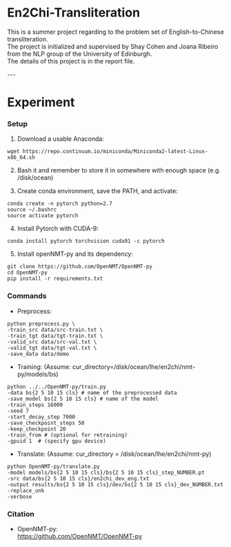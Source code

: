 # En2Chi-Transliteration
This is a summer project regarding to the problem set of English-to-Chinese transliteration. <br />
The project is initialized and supervised by Shay Cohen and Joana Ribeiro from the NLP group of the University of Edinburgh.<br />
The details of this project is in the report file.<br />

--- <br />

# Experiment 

### Setup

1. Download a usable Anaconda:

```
wget https://repo.continuum.io/miniconda/Miniconda2-latest-Linux-x86_64.sh
```

2. Bash it and remember to store it in somewhere with enough space (e.g. /disk/ocean)

3. Create conda environment, save the PATH, and activate:

```
conda create -n pytorch python=2.7
source ~/.bashrc
source activate pytorch
```

4. Install Pytorch with CUDA-9:

```
conda install pytorch torchvision cuda91 -c pytorch
```

5. Install openNMT-py and its dependency:

```
git clone https://github.com/OpenNMT/OpenNMT-py
cd OpenNMT-py
pip install -r requirements.txt
```

### Commands

- Preprocess:

```
python preprocess.py \
-train_src data/src-train.txt \
-train_tgt data/tgt-train.txt \
-valid_src data/src-val.txt \
-valid_tgt data/tgt-val.txt \
-save_data data/demo
```

- Training:
(Assume: cur_directory=/disk/ocean/lhe/en2chi/nmt-py/models/bs)

```
python ../../OpenNMT-py/train.py 
-data bs{2 5 10 15 cls} # name of the preprocessed data
-save_model bs{2 5 10 15 cls} # name of the model
-train_steps 16000 
-seed 7 
-start_decay_step 7000 
-save_checkpoint_steps 50 
-keep_checkpoint 20
-train_from # (optional for retraining)
-gpuid 1  # (specify gpu device)

```

- Translate:
(Assume: cur_directory = /disk/ocean/lhe/en2chi/nmt-py)

```
python OpenNMT-py/translate.py 
-model models/bs{2 5 10 15 cls}/bs{2 5 10 15 cls}_step_NUMBER.pt 
-src data/bs{2 5 10 15 cls}/en2chi_dev_eng.txt 
-output results/bs{2 5 10 15 cls}/dev/bs{2 5 10 15 cls}_dev_NUMBER.txt 
-replace_unk 
-verbose
```

### Citation
- OpenNMT-py:<br />
   https://github.com/OpenNMT/OpenNMT-py
